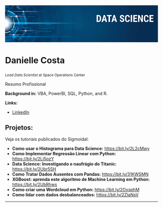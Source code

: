 <p align="center">
  <img src="banner.png" >
</p>

# Danielle Costa
<sub>*Lead Data Scientist* at Space Operations Center</sub>

Resumo Profissional

**Background in:** VBA, PowerBI, SQL, Python, and R.

**Links:**
* [LinkedIn](https://www.linkedin.com/in/danielleporfiriocosta/)


## Projetos:
Veja os tutoriais publicados do Sigmoidal:

* **Como usar o Histograma para Data Science:** https://bit.ly/2L2cMwy
* **Como Implementar Regressão Linear com Python:** https://bit.ly/2Li5pzY
* **Data Science: Investigando o naufrágio do Titanic:** https://bit.ly/2Ubr5SH
* **Como Tratar Dados Ausentes com Pandas:** https://bit.ly/31KWSMN
* **XGBoost: aprenda este algoritmo de Machine Learning em Python:** https://bit.ly/2UbRhws
* **Como criar uma Wordcloud em Python:** https://bit.ly/2OxsphM
* **Como lidar com dados desbalanceados:** https://bit.ly/2ZlaNsV

---
